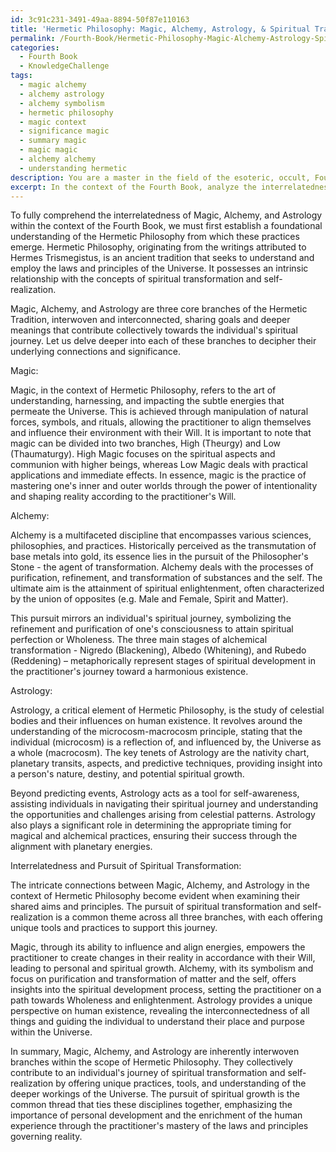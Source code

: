 ```yaml
---
id: 3c91c231-3491-49aa-8894-50f87e110163
title: 'Hermetic Philosophy: Magic, Alchemy, Astrology, & Spiritual Transformation'
permalink: /Fourth-Book/Hermetic-Philosophy-Magic-Alchemy-Astrology-Spiritual-Transformation/
categories:
  - Fourth Book
  - KnowledgeChallenge
tags:
  - magic alchemy
  - alchemy astrology
  - alchemy symbolism
  - hermetic philosophy
  - magic context
  - significance magic
  - summary magic
  - magic magic
  - alchemy alchemy
  - understanding hermetic
description: You are a master in the field of the esoteric, occult, Fourth Book and Education. You are a writer of tests, challenges, books and deep knowledge on Fourth Book for initiates and students to gain deep insights and understanding from. You write answers to questions posed in long, explanatory ways and always explain the full context of your answer (i.e., related concepts, formulas, examples, or history), as well as the step-by-step thinking process you take to answer the challenges. Be rigorous and thorough, and summarize the key themes, ideas, and conclusions at the end.
excerpt: In the context of the Fourth Book, analyze the interrelatedness of the topics of Magic, Alchemy, and Astrology, by demonstrating their significance within the Hermetic Philosophy and establishing a comprehensive understanding of the theoretical and practical applications in the pursuit of spiritual transformation and self-realization.
---
```

To fully comprehend the interrelatedness of Magic, Alchemy, and Astrology within the context of the Fourth Book, we must first establish a foundational understanding of the Hermetic Philosophy from which these practices emerge. Hermetic Philosophy, originating from the writings attributed to Hermes Trismegistus, is an ancient tradition that seeks to understand and employ the laws and principles of the Universe. It possesses an intrinsic relationship with the concepts of spiritual transformation and self-realization. 

Magic, Alchemy, and Astrology are three core branches of the Hermetic Tradition, interwoven and interconnected, sharing goals and deeper meanings that contribute collectively towards the individual's spiritual journey. Let us delve deeper into each of these branches to decipher their underlying connections and significance.

Magic:

Magic, in the context of Hermetic Philosophy, refers to the art of understanding, harnessing, and impacting the subtle energies that permeate the Universe. This is achieved through manipulation of natural forces, symbols, and rituals, allowing the practitioner to align themselves and influence their environment with their Will. It is important to note that magic can be divided into two branches, High (Theurgy) and Low (Thaumaturgy). High Magic focuses on the spiritual aspects and communion with higher beings, whereas Low Magic deals with practical applications and immediate effects. In essence, magic is the practice of mastering one's inner and outer worlds through the power of intentionality and shaping reality according to the practitioner's Will.

Alchemy:

Alchemy is a multifaceted discipline that encompasses various sciences, philosophies, and practices. Historically perceived as the transmutation of base metals into gold, its essence lies in the pursuit of the Philosopher's Stone - the agent of transformation. Alchemy deals with the processes of purification, refinement, and transformation of substances and the self. The ultimate aim is the attainment of spiritual enlightenment, often characterized by the union of opposites (e.g. Male and Female, Spirit and Matter).

This pursuit mirrors an individual's spiritual journey, symbolizing the refinement and purification of one's consciousness to attain spiritual perfection or Wholeness. The three main stages of alchemical transformation - Nigredo (Blackening), Albedo (Whitening), and Rubedo (Reddening) – metaphorically represent stages of spiritual development in the practitioner's journey toward a harmonious existence.

Astrology:

Astrology, a critical element of Hermetic Philosophy, is the study of celestial bodies and their influences on human existence. It revolves around the understanding of the microcosm-macrocosm principle, stating that the individual (microcosm) is a reflection of, and influenced by, the Universe as a whole (macrocosm). The key tenets of Astrology are the nativity chart, planetary transits, aspects, and predictive techniques, providing insight into a person's nature, destiny, and potential spiritual growth.

Beyond predicting events, Astrology acts as a tool for self-awareness, assisting individuals in navigating their spiritual journey and understanding the opportunities and challenges arising from celestial patterns. Astrology also plays a significant role in determining the appropriate timing for magical and alchemical practices, ensuring their success through the alignment with planetary energies.

Interrelatedness and Pursuit of Spiritual Transformation:

The intricate connections between Magic, Alchemy, and Astrology in the context of Hermetic Philosophy become evident when examining their shared aims and principles. The pursuit of spiritual transformation and self-realization is a common theme across all three branches, with each offering unique tools and practices to support this journey.

Magic, through its ability to influence and align energies, empowers the practitioner to create changes in their reality in accordance with their Will, leading to personal and spiritual growth. Alchemy, with its symbolism and focus on purification and transformation of matter and the self, offers insights into the spiritual development process, setting the practitioner on a path towards Wholeness and enlightenment. Astrology provides a unique perspective on human existence, revealing the interconnectedness of all things and guiding the individual to understand their place and purpose within the Universe.

In summary, Magic, Alchemy, and Astrology are inherently interwoven branches within the scope of Hermetic Philosophy. They collectively contribute to an individual's journey of spiritual transformation and self-realization by offering unique practices, tools, and understanding of the deeper workings of the Universe. The pursuit of spiritual growth is the common thread that ties these disciplines together, emphasizing the importance of personal development and the enrichment of the human experience through the practitioner's mastery of the laws and principles governing reality.
